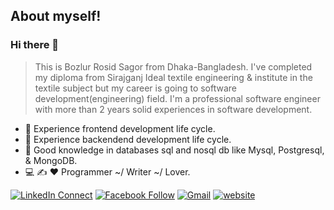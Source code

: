 ## About myself!
### Hi there 👋
> This is Bozlur Rosid Sagor from Dhaka-Bangladesh. I've completed my diploma from Sirajganj Ideal textile engineering & institute in the textile subject but my career is going to software development(engineering) field. I'm a professional software engineer with more than 2 years solid experiences in software development.

- 🔭 Experience frontend development life cycle.
- 🌱 Experience backendend development life cycle.
- 👯 Good knowledge in databases sql and nosql db like Mysql, Postgresql, & MongoDB.
- 💻  ✍️  ❤️  Programmer ~/ Writer ~/ Lover.

[![LinkedIn Connect](https://img.shields.io/badge/%20-Connect-black?color=14171A&labelColor=212121&logo=linkedin&logoColor=ffffff)](https://www.linkedin.com/in/mbrsagor/)
[![Facebook Follow](https://img.shields.io/badge/%20-Connect-black?color=14171A&labelColor=1976d2&logo=facebook&logoColor=ffffff)](https://www.facebook.com/mbrsagor/)
[![Gmail](https://img.shields.io/badge/%20-Send%20Mail-black?color=14171A&labelColor=ef5350&logo=gmail&logoColor=ffffff)](mailto:brshagor.cse@gmail.com?subject=From%20GitHub&body=Hi,%20there.%20Found%20you%20from%20GitHub.)
[![website](https://img.shields.io/badge/PortfolioWebsite-Sadhan-2648ff?style=flat-square&logo=google-chrome)](https://mbrsagor.github.io)
